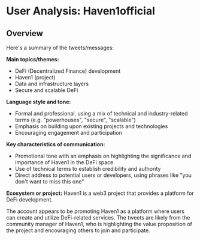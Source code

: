 # User Analysis: Haven1official

## Overview

Here's a summary of the tweets/messages:

**Main topics/themes:**

* DeFi (Decentralized Finance) development
* Haven1 (project)
* Data and infrastructure layers
* Secure and scalable DeFi

**Language style and tone:**

* Formal and professional, using a mix of technical and industry-related terms (e.g. "powerhouses", "secure", "scalable")
* Emphasis on building upon existing projects and technologies
* Encouraging engagement and participation

**Key characteristics of communication:**

* Promotional tone with an emphasis on highlighting the significance and importance of Haven1 in the DeFi space
* Use of technical terms to establish credibility and authority
* Direct address to potential users or developers, using phrases like "you don't want to miss this one"

**Ecosystem or project:**
Haven1 is a web3 project that provides a platform for DeFi development.

The account appears to be promoting Haven1 as a platform where users can create and utilize DeFi-related services. The tweets are likely from the community manager of Haven1, who is highlighting the value proposition of the project and encouraging others to join and participate.